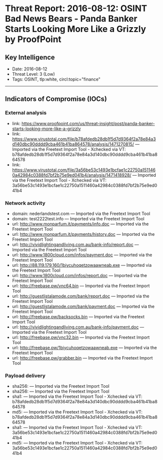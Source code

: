 # Threat Report: 2016-08-12: OSINT Bad News Bears - Panda Banker Starts Looking More Like a Grizzly by ProofPoint


## Key Intelligence
* Date: 2016-08-12
* Threat Level: 3 (Low)
* Tags: OSINT, tlp:white, circl:topic="finance"

---

## Indicators of Compromise (IOCs)
### External analysis
* link: https://www.proofpoint.com/us/threat-insight/post/panda-banker-starts-looking-more-like-a-grizzly
* link: https://www.virustotal.com/file/b78afdedb28db1f5d7d9364f2a78e84a3d140dbc90dddd9cba461b41ba864578/analysis/1471270815/ — Imported via the Freetext Import Tool - Xchecked via VT: b78afdedb28db1f5d7d9364f2a78e84a3d140dbc90dddd9cba461b41ba864578
* link: https://www.virustotal.com/file/3a56be53c1493e1bcfae1c22750a1511460a42984c0388fd7bf2b75e9ed041b4/analysis/1471418928/ — Imported via the Freetext Import Tool - Xchecked via VT: 3a56be53c1493e1bcfae1c22750a1511460a42984c0388fd7bf2b75e9ed041b4

### Network activity
* domain: nederlandstest.com — Imported via the Freetext Import Tool
* domain: test2222test.info — Imported via the Freetext Import Tool
* url: http://www.monparfum.it/payments/info.doc — Imported via the Freetext Import Tool
* url: http://www.monparfum.it/payments/history.doc — Imported via the Freetext Import Tool
* url: http://vividlightingandliving.com.au/bank-info/report.doc — Imported via the Freetext Import Tool
* url: http://www.1800cloud.com/infos/payment.doc — Imported via the Freetext Import Tool
* url: http://88.119.179.160/1biycuhoqetzowaawneab.exe — Imported via the Freetext Import Tool
* url: http://www.1800cloud.com/infos/report.doc — Imported via the Freetext Import Tool
* url: http://freebase.pw/vnc64.bin — Imported via the Freetext Import Tool
* url: http://guestlistalamode.com/bank/report.doc — Imported via the Freetext Import Tool
* url: http://guestlistalamode.com/bank/payment.doc — Imported via the Freetext Import Tool
* url: http://freebase.pw/backsocks.bin — Imported via the Freetext Import Tool
* url: http://vividlightingandliving.com.au/bank-info/payment.doc — Imported via the Freetext Import Tool
* url: http://freebase.pw/vnc32.bin — Imported via the Freetext Import Tool
* url: http://freebase.pw/1biycuhoqetzowaawneab.exe — Imported via the Freetext Import Tool
* url: http://freebase.pw/grabber.bin — Imported via the Freetext Import Tool

### Payload delivery
* sha256: <sha256> — Imported via the Freetext Import Tool
* sha256: <sha256> — Imported via the Freetext Import Tool
* sha1: <sha1> — Imported via the Freetext Import Tool - Xchecked via VT: b78afdedb28db1f5d7d9364f2a78e84a3d140dbc90dddd9cba461b41ba864578
* md5: <md5> — Imported via the Freetext Import Tool - Xchecked via VT: b78afdedb28db1f5d7d9364f2a78e84a3d140dbc90dddd9cba461b41ba864578
* sha1: <sha1> — Imported via the Freetext Import Tool - Xchecked via VT: 3a56be53c1493e1bcfae1c22750a1511460a42984c0388fd7bf2b75e9ed041b4
* md5: <md5> — Imported via the Freetext Import Tool - Xchecked via VT: 3a56be53c1493e1bcfae1c22750a1511460a42984c0388fd7bf2b75e9ed041b4
